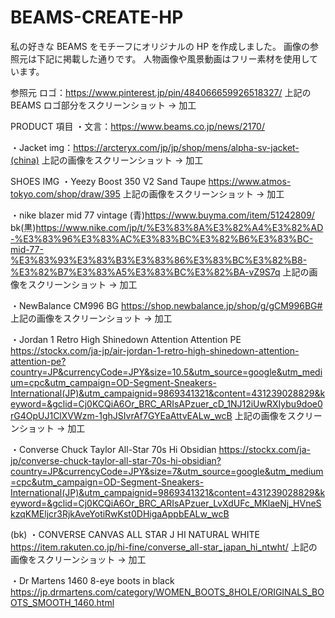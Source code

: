 # BEAMS-CREATE-HP

私の好きな BEAMS をモチーフにオリジナルの HP を作成しました。
画像の参照元は下記に掲載した通りです。
人物画像や風景動画はフリー素材を使用しています。

参照元
ロゴ：https://www.pinterest.jp/pin/484066659926518327/
上記の BEAMS ロゴ部分をスクリーンショット → 加工

PRODUCT 項目
・文言：https://www.beams.co.jp/news/2170/

・Jacket img：https://arcteryx.com/jp/jp/shop/mens/alpha-sv-jacket-(china)
上記の画像をスクリーンショット → 加工

SHOES IMG
・Yeezy Boost 350 V2 Sand Taupe
https://www.atmos-tokyo.com/shop/draw/395
上記の画像をスクリーンショット → 加工

・nike blazer mid 77 vintage
(青)https://www.buyma.com/item/51242809/
bk(黒)https://www.nike.com/jp/t/%E3%83%8A%E3%82%A4%E3%82%AD-%E3%83%96%E3%83%AC%E3%83%BC%E3%82%B6%E3%83%BC-mid-77-%E3%83%93%E3%83%B3%E3%83%86%E3%83%BC%E3%82%B8-%E3%82%B7%E3%83%A5%E3%83%BC%E3%82%BA-vZ9S7q
上記の画像をスクリーンショット → 加工

・NewBalance CM996 BG
https://shop.newbalance.jp/shop/g/gCM996BG#
上記の画像をスクリーンショット → 加工

・Jordan 1 Retro High Shinedown Attention Attention PE
https://stockx.com/ja-jp/air-jordan-1-retro-high-shinedown-attention-attention-pe?country=JP&currencyCode=JPY&size=10.5&utm_source=google&utm_medium=cpc&utm_campaign=OD-Segment-Sneakers-International(JP)&utm_campaignid=9869341321&content=431239028829&keyword=&gclid=Cj0KCQiA6Or_BRC_ARIsAPzuer_cD_1NJ12iUwRXIybu9doe0rG4OpUJ1ClXVWzm-1ghJSIvrAf7GYEaAttvEALw_wcB
上記の画像をスクリーンショット → 加工

・Converse Chuck Taylor All-Star 70s Hi Obsidian
https://stockx.com/ja-jp/converse-chuck-taylor-all-star-70s-hi-obsidian?country=JP&currencyCode=JPY&size=7&utm_source=google&utm_medium=cpc&utm_campaign=OD-Segment-Sneakers-International(JP)&utm_campaignid=9869341321&content=431239028829&keyword=&gclid=Cj0KCQiA6Or_BRC_ARIsAPzuer_LvXdUFc_MKlaeNj_HVneSkzqKMEljcr3RjkAveYotiRwKst0DHigaAppbEALw_wcB

(bk)
・CONVERSE CANVAS ALL STAR J HI NATURAL WHITE
https://item.rakuten.co.jp/hi-fine/converse_all-star_japan_hi_ntwht/
上記の画像をスクリーンショット → 加工

・Dr Martens 1460 8-eye boots in black
https://jp.drmartens.com/category/WOMEN_BOOTS_8HOLE/ORIGINALS_BOOTS_SMOOTH_1460.html
